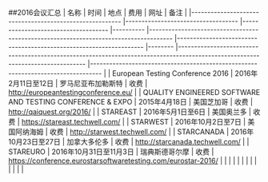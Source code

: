 ##2016会议汇总
| 名称 | 时间	| 地点 | 费用 | 网址 | 备注 |
|--------------------------------------------------------	|-----------------------------------	|------------------------------------	|----------	|-------------------------------------------------------------------------------------	|-------------------------------------------------------------------	|--------	|-------------------------------------------------------------------------------------------------------------------------------	|---------------------------------------------------------------------------------	|
| European Testing Conference 2016 | 2016年2月11日至12日 | 罗马尼亚布加勒斯特 | 收费  | http://europeantestingconference.eu/ |
| QUALITY ENGINEERED SOFTWARE AND TESTING CONFERENCE & EXPO | 2015年4月18日 |  美国芝加哥 | 收费  | http://qaiquest.org/2016/ |
| STAREAST | 2016年5月1日至6日 | 美国奥兰多 | 收费 | https://stareast.techwell.com/ |
| STARWEST | 2016年10月2日至7日 | 美国阿纳海姆 | 收费 | http://starwest.techwell.com/ |
| STARCANADA | 2016年10月23日至27日 | 加拿大多伦多 | 收费 | http://starcanada.techwell.com/ |
| STAREURO | 2016年10月31日至11月3日 | 瑞典斯德哥尔摩 | 收费 | https://conference.eurostarsoftwaretesting.com/eurostar-2016/ |
|  |  |  |  |  |
|  |  |  |  |  |
